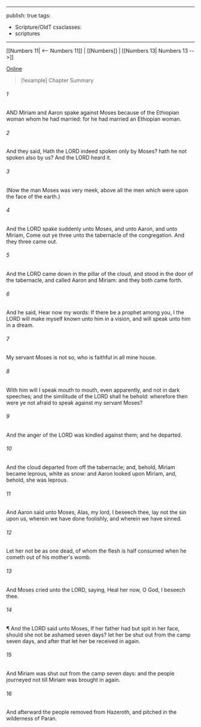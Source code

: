 

---
publish: true
tags:
  - Scripture/OldT
cssclasses:
  - scriptures
---
[[Numbers 11| <-- Numbers 11]] | [[Numbers]] | [[Numbers 13| Numbers 13 -->]]

[Online](https://churchofjesuschrist.org/study/scriptures/ot/num/12?lang=eng)

>[!example] Chapter Summary
>
###### 1
AND Miriam and Aaron spake against Moses because of the Ethiopian woman whom he had married: for he had married an Ethiopian woman.
###### 2
And they said, Hath the LORD indeed spoken only by Moses? hath he not spoken also by us?  And the LORD heard it.
###### 3
(Now the man Moses was very meek, above all the men which were upon the face of the earth.)
###### 4
And the LORD spake suddenly unto Moses, and unto Aaron, and unto Miriam, Come out ye three unto the tabernacle of the congregation.  And they three came out.
###### 5
And the LORD came down in the pillar of the cloud, and stood in the door of the tabernacle, and called Aaron and Miriam: and they both came forth.
###### 6
And he said, Hear now my words: If there be a prophet among you, I the LORD will make myself known unto him in a vision, and will speak unto him in a dream.
###### 7
My servant Moses is not so, who is faithful in all mine house.
###### 8
With him will I speak mouth to mouth, even apparently, and not in dark speeches; and the similitude of the LORD shall he behold: wherefore then were ye not afraid to speak against my servant Moses?
###### 9
And the anger of the LORD was kindled against them; and he departed.
###### 10
And the cloud departed from off the tabernacle; and, behold, Miriam became leprous, white as snow: and Aaron looked upon Miriam, and, behold, she was leprous.
###### 11
And Aaron said unto Moses, Alas, my lord, I beseech thee, lay not the sin upon us, wherein we have done foolishly, and wherein we have sinned.
###### 12
Let her not be as one dead, of whom the flesh is half consumed when he cometh out of his mother's womb.
###### 13
And Moses cried unto the LORD, saying, Heal her now, O God, I beseech thee.
###### 14
¶ And the LORD said unto Moses, If her father had but spit in her face, should she not be ashamed seven days?  let her be shut out from the camp seven days, and after that let her be received in again.
###### 15
And Miriam was shut out from the camp seven days: and the people journeyed not till Miriam was brought in again.
###### 16
And afterward the people removed from Hazeroth, and pitched in the wilderness of Paran.




